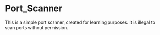 # Port_Scanner
 This is a simple port scanner, created for learning purposes. It is illegal to scan ports without permission.
